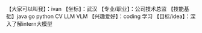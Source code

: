 【大家可以叫我】：ivan
【坐标】：武汉
【专业/职业】：公司技术总监
【技能基础】java go python CV LLM VLM
【兴趣爱好】：coding 学习 
【目标/idea】：深入了解intern大模型
